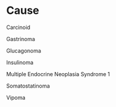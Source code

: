 
# Cause

Carcinoid

Gastrinoma

Glucagonoma

Insulinoma

Multiple Endocrine Neoplasia Syndrome 1

Somatostatinoma

Vipoma
